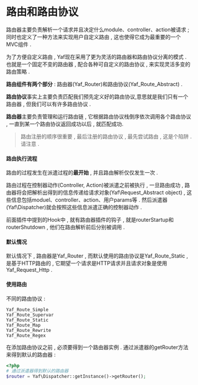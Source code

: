 # 路由和路由协议

路由器主要负责解析一个请求并且决定什么module、controller、action被请求 ; 同时也定义了一种方法来实现用户自定义路由 , 这也使得它成为最重要的一个MVC组件 .

为了方便自定义路由 , Yaf现在采用了更为灵活的路由器和路由协议分离的模式 . 也就是一个固定不变的路由器 , 配合各种可自定义的路由协议 , 来实现灵活多变的路由策略 .

**路由组件有两个部分** : 路由器\(Yaf\_Router\)和路由协议\(Yaf\_Route\_Abstract\) .

**路由协议**事实上主要负责匹配我们预先定义好的路由协议,意思就是我们只有一个路由器 , 但我们可以有许多路由协议 .

**路由器**主要负责管理和运行路由链 , 它根据路由协议栈倒序依次调用各个路由协议 , 一直到某一个路由协议返回成功以后 , 就匹配成功.

> 路由注册的顺序很重要 , 最后注册的路由协议 , 最先尝试路由 , 这是个陷阱 . 请注意 .

#### 路由执行流程

路由的过程发生在派遣过程的**最开始** , 并且路由解析仅仅发生一次 .

路由过程在控制器动作\(Controller, Action\)被派遣之前被执行 , 一旦路由成功 , 路由器将会把解析出得到的信息传递给请求对象\(Yaf\Request\_Abstract object\) , 这些信息包括moduel、controller、action、用户params等 . 然后派遣器\(Yaf\Dispatcher\)就会按照这些信息派遣正确的控制器动作 .

前面插件中提到的Hook中 , 就有路由器插件的钩子 , 就是routerStartup和routerShutdown , 他们在路由解析前后分别被调用 .

#### 默认情况

默认情况下 , 路由器是Yaf\_Router , 而默认使用的路由协议是Yaf\_Route\_Static , 是基于HTTP路由的 , 它期望一个请求是HTTP请求并且请求对象是使用Yaf\_Request\_Http .

#### 使用路由

不同的路由协议 :

```
Yaf_Route_Simple
Yaf_Route_Supervar
Yaf_Route_Static
Yaf_Route_Map
Yaf_Route_Rewrite
Yaf_Route_Regex
```

在添加路由协议之前 , 必须要得到一个路由器实例 . 通过派遣器的getRouter方法来得到默认的路由器 : 

```php
<?php
# 通过派遣器得到默认的路由器
$router = Yaf\Dispatcher::getInstance()->getRouter();
```



